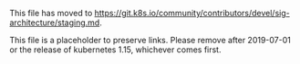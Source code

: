 This file has moved to https://git.k8s.io/community/contributors/devel/sig-architecture/staging.md.

This file is a placeholder to preserve links.  Please remove after 2019-07-01 or the release of kubernetes 1.15, whichever comes first.
